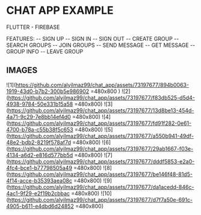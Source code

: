 # CHAT APP EXAMPLE

FLUTTER - FIREBASE

FEATURES: 
-- SIGN UP
-- SIGN IN
-- SIGN OUT
-- CREATE GROUP
-- SEARCH GROUPS
-- JOIN GROUPS
-- SEND MESSAGE
-- GET MESSAGE
-- GROUP INFO
-- LEAVE GROUP


## IMAGES

![1](https://github.com/alyilmaz99/chat_app/assets/73197677/894b0063-1919-43d0-b7b2-300b5e986902 =480x800 )
![2](https://github.com/alyilmaz99/chat_app/assets/73197677/f83db525-d5d4-4938-9784-50e331b15a58 =480x800)
![3](https://github.com/alyilmaz99/chat_app/assets/73197677/13d8be13-454d-4a71-9c29-7e8bb14ef4d0 =480x800)
![4](https://github.com/alyilmaz99/chat_app/assets/73197677/fd91f282-0e61-4700-b78a-c55b38f5c653 =480x800)
![5](https://github.com/alyilmaz99/chat_app/assets/73197677/a550b941-49df-48e2-bdb2-8219f578af7d =480x800)
![6](https://github.com/alyilmaz99/chat_app/assets/73197677/29ab1667-f03e-4134-a6d2-e816d577bb5d =480x800)
![7](https://github.com/alyilmaz99/chat_app/assets/73197677/dddf5853-e2a0-4fc4-bce1-b77798505a49 =480x800)
![8](https://github.com/alyilmaz99/chat_app/assets/73197677/be146f48-81d5-4f14-acce-b35393aea08c =480x800)
![9](https://github.com/alyilmaz99/chat_app/assets/73197677/da1acedd-846c-4ac1-9f29-e2f19b2cbbac =480x800)
![10](https://github.com/alyilmaz99/chat_app/assets/73197677/d7f7a50e-691c-4905-b611-e4dbd6d24852 =480x800)



